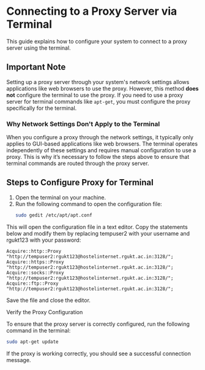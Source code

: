 # Connecting to a Proxy Server via Terminal

This guide explains how to configure your system to connect to a proxy server using the terminal.

## Important Note

Setting up a proxy server through your system's network settings allows applications like web browsers to use the proxy. However, this method **does not** configure the terminal to use the proxy. If you need to use a proxy server for terminal commands like `apt-get`, you must configure the proxy specifically for the terminal.

### Why Network Settings Don't Apply to the Terminal

When you configure a proxy through the network settings, it typically only applies to GUI-based applications like web browsers. The terminal operates independently of these settings and requires manual configuration to use a proxy. This is why it’s necessary to follow the steps above to ensure that terminal commands are routed through the proxy server.

## Steps to Configure Proxy for Terminal

1. Open the terminal on your machine.
2. Run the following command to open the configuration file:
   ```bash
   sudo gedit /etc/apt/apt.conf
   ```

This will open the configuration file in a text editor.
Copy the statements below and modify them by replacing tempuser2 with your username and rgukt123 with your password:

    Acquire::http::Proxy "http://tempuser2:rgukt123@hostelinternet.rgukt.ac.in:3128/";
    Acquire::https::Proxy "http://tempuser2:rgukt123@hostelinternet.rgukt.ac.in:3128/";
    Acquire::socks::Proxy "http://tempuser2:rgukt123@hostelinternet.rgukt.ac.in:3128/";
    Acquire::ftp::Proxy "http://tempuser2:rgukt123@hostelinternet.rgukt.ac.in:3128/";

Save the file and close the editor.

Verify the Proxy Configuration

To ensure that the proxy server is correctly configured, run the following command in the terminal:

```bash
sudo apt-get update
```

If the proxy is working correctly, you should see a successful connection message.
